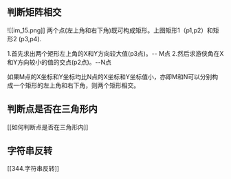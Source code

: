 ## 判断矩阵相交

![[im_15.png]]
两个点(左上角和右下角)既可构成矩形。上图矩形1（p1,p2）和矩形2 (p3,p4).

1.首先求出两个矩形左上角的X和Y方向较大值(p3点)。-- M点
2.然后求游侠角在X和Y方向较小的值的交点(p2点)。--N点

如果M点的X坐标和Y坐标均比N点的X坐标和Y坐标值小，亦即M和N可以分别构成一个矩形的左上角和右下角，则两个矩形相交。

## 判断点是否在三角形内

[[如何判断点是否在三角形内]]

## 字符串反转

[[344.字符串反转]]